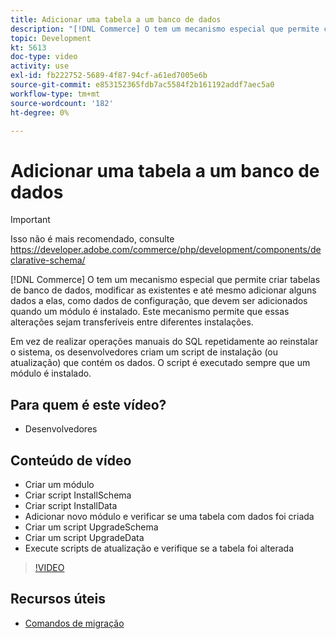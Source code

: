 ```yaml
---
title: Adicionar uma tabela a um banco de dados
description: "[!DNL Commerce] O tem um mecanismo especial que permite criar tabelas de banco de dados, modificar as existentes e até mesmo adicionar alguns dados a elas."
topic: Development
kt: 5613
doc-type: video
activity: use
exl-id: fb222752-5689-4f87-94cf-a61ed7005e6b
source-git-commit: e853152365fdb7ac5584f2b161192addf7aec5a0
workflow-type: tm+mt
source-wordcount: '182'
ht-degree: 0%

---
```


# Adicionar uma tabela a um banco de dados

>[!IMPORTANT]
>
>Isso não é mais recomendado, consulte https://developer.adobe.com/commerce/php/development/components/declarative-schema/


[!DNL Commerce] O tem um mecanismo especial que permite criar tabelas de banco de dados, modificar as existentes e até mesmo adicionar alguns dados a elas, como dados de configuração, que devem ser adicionados quando um módulo é instalado. Este mecanismo permite que essas alterações sejam transferíveis entre diferentes instalações.

Em vez de realizar operações manuais do SQL repetidamente ao reinstalar o sistema, os desenvolvedores criam um script de instalação (ou atualização) que contém os dados. O script é executado sempre que um módulo é instalado.

## Para quem é este vídeo?

- Desenvolvedores

## Conteúdo de vídeo

- Criar um módulo
- Criar script InstallSchema
- Criar script InstallData
- Adicionar novo módulo e verificar se uma tabela com dados foi criada
- Criar um script UpgradeSchema
- Criar um script UpgradeData
- Execute scripts de atualização e verifique se a tabela foi alterada

>[!VIDEO](https://video.tv.adobe.com/v/35791?quality=12&learn=on)

## Recursos úteis

- [Comandos de migração](https://devdocs.magento.com/guides/v2.4/extension-dev-guide/declarative-schema/migration-commands.html)

